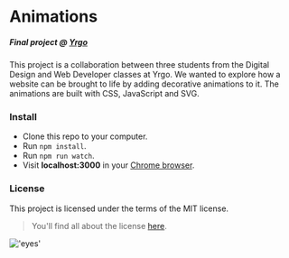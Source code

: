 # Animations
##### Final project @ [Yrgo](https://github.com/yrgo)

This project is a collaboration between three students from the Digital Design and Web Developer classes at Yrgo. We wanted to explore how a website can be brought to life by adding decorative animations to it. The animations are built with CSS, JavaScript and SVG.

### Install
- Clone this repo to your computer.
- Run `npm install`.
- Run `npm run watch`.
- Visit **localhost:3000** in your [Chrome browser](https://www.google.com/chrome/index.html).

### License
This project is licensed under the terms of the MIT license.
>You'll find all about the license [here](https://github.com/marieeriksson/animations/blob/master/LICENSE).


!['eyes'](https://github.com/marieeriksson/animations/blob/master/public/images/pinkeyes.png)
